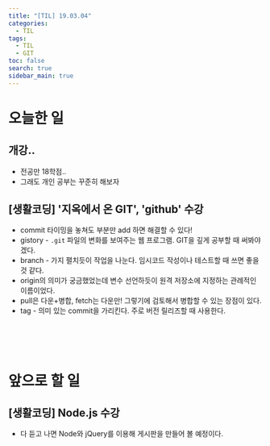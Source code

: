 ```yaml
---
title: "[TIL] 19.03.04"
categories: 
  - TIL
tags: 
  - TIL
  - GIT
toc: false
search: true
sidebar_main: true
---
```


# 오늘한 일

## 개강..
* 전공만 18학점..
* 그래도 개인 공부는 꾸준히 해보자

## [생활코딩] '지옥에서 온 GIT', 'github' 수강
* commit 타이밍을 놓쳐도 부분만 add 하면 해결할 수 있다!
* gistory - `.git` 파일의 변화를 보여주는 웹 프로그램. GIT을 깊게 공부할 때 써봐야겠다.
* branch - 가지 펼치듯이 작업을 나눈다. 임시코드 작성이나 테스트할 때 쓰면 좋을 것 같다.
* origin의 의미가 궁금했었는데 변수 선언하듯이 원격 저장소에 지정하는 관례적인 이름이었다.
* pull은 다운+병합, fetch는 다운만! 그렇기에 검토해서 병합할 수 있는 장점이 있다.
* tag - 의미 있는 commit을 가리킨다. 주로 버전 릴리즈할 때 사용한다.
<br><br><br><br><br>


# 앞으로 할 일

## [생활코딩] Node.js 수강
* 다 듣고 나면 Node와 jQuery를 이용해 게시판을 만들어 볼 예정이다.